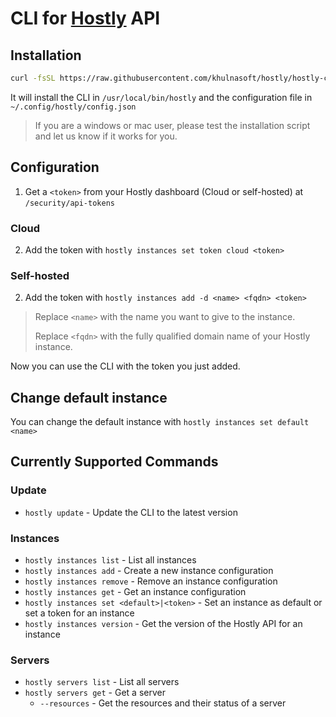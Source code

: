 # CLI for [Hostly](https://hostly.khulnasoft.com) API

## Installation

```bash
curl -fsSL https://raw.githubusercontent.com/khulnasoft/hostly/hostly-cli/main/scripts/install.sh | bash
```

It will install the CLI in `/usr/local/bin/hostly` and the configuration file in `~/.config/hostly/config.json`

> If you are a windows or mac user, please test the installation script and let us know if it works for you.

## Configuration
1. Get a `<token>` from your Hostly dashboard (Cloud or self-hosted) at `/security/api-tokens`

### Cloud

2. Add the token with `hostly instances set token cloud <token>`

### Self-hosted

2. Add the token with `hostly instances add -d <name> <fqdn> <token>`
   
> Replace `<name>` with the name you want to give to the instance.
>
> Replace `<fqdn>` with the fully qualified domain name of your Hostly instance.

Now you can use the CLI with the token you just added.

## Change default instance
You can change the default instance with `hostly instances set default <name>`
## Currently Supported Commands
### Update
- `hostly update` - Update the CLI to the latest version
  
### Instances
- `hostly instances list` - List all instances
- `hostly instances add` - Create a new instance configuration
- `hostly instances remove` - Remove an instance configuration
- `hostly instances get` - Get an instance configuration
- `hostly instances set <default>|<token>` - Set an instance as default or set a token for an instance
- `hostly instances version` - Get the version of the Hostly API for an instance

### Servers
- `hostly servers list` - List all servers
- `hostly servers get` - Get a server
  - `--resources` - Get the resources and their status of a server